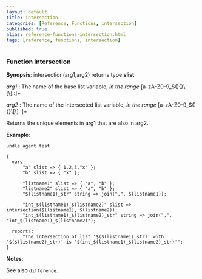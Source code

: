 ```yaml
---
layout: default
title: intersection
categories: [Reference, Functions, intersection]
published: true
alias: reference-functions-intersection.html
tags: [reference, functions, intersection]
---
```


### Function intersection

**Synopsis**: intersection(arg1,arg2) returns type **slist**

 *arg1* : The name of the base list variable, *in the range*
[a-zA-Z0-9\_\$(){}\\[\\].:]+   

 *arg2* : The name of the intersected list variable, *in the range*
[a-zA-Z0-9\_\$(){}\\[\\].:]+   

Returns the unique elements in arg1 that are also in arg2.

**Example**:  
   

```cf3
undle agent test

{
  vars:
      "a" slist => { 1,2,3,"x" };
      "b" slist => { "x" };

      "listname1" slist => { "a", "b" };
      "listname2" slist => { "a", "b" };
      "$(listname1)_str" string => join(",", $(listname1));

      "int_$(listname1)_$(listname2)" slist => intersection($(listname1), $(listname2));
      "int_$(listname1)_$(listname2)_str" string => join(",", "int_$(listname1)_$(listname2)");

  reports:
      "The intersection of list '$($(listname1)_str)' with '$($(listname2)_str)' is '$(int_$(listname1)_$(listname2)_str)'";
}
```

**Notes**:  

See also `difference`.

